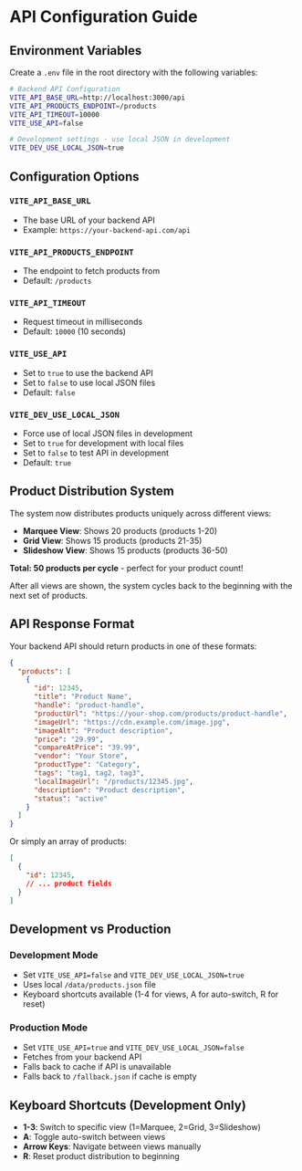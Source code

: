 # API Configuration Guide

## Environment Variables

Create a `.env` file in the root directory with the following variables:

```bash
# Backend API Configuration
VITE_API_BASE_URL=http://localhost:3000/api
VITE_API_PRODUCTS_ENDPOINT=/products
VITE_API_TIMEOUT=10000
VITE_USE_API=false

# Development settings - use local JSON in development
VITE_DEV_USE_LOCAL_JSON=true
```

## Configuration Options

### `VITE_API_BASE_URL`
- The base URL of your backend API
- Example: `https://your-backend-api.com/api`

### `VITE_API_PRODUCTS_ENDPOINT`
- The endpoint to fetch products from
- Default: `/products`

### `VITE_API_TIMEOUT`
- Request timeout in milliseconds
- Default: `10000` (10 seconds)

### `VITE_USE_API`
- Set to `true` to use the backend API
- Set to `false` to use local JSON files
- Default: `false`

### `VITE_DEV_USE_LOCAL_JSON`
- Force use of local JSON files in development
- Set to `true` for development with local files
- Set to `false` to test API in development
- Default: `true`

## Product Distribution System

The system now distributes products uniquely across different views:

- **Marquee View**: Shows 20 products (products 1-20)
- **Grid View**: Shows 15 products (products 21-35)
- **Slideshow View**: Shows 15 products (products 36-50)

**Total: 50 products per cycle** - perfect for your product count!

After all views are shown, the system cycles back to the beginning with the next set of products.

## API Response Format

Your backend API should return products in one of these formats:

```json
{
  "products": [
    {
      "id": 12345,
      "title": "Product Name",
      "handle": "product-handle",
      "productUrl": "https://your-shop.com/products/product-handle",
      "imageUrl": "https://cdn.example.com/image.jpg",
      "imageAlt": "Product description",
      "price": "29.99",
      "compareAtPrice": "39.99",
      "vendor": "Your Store",
      "productType": "Category",
      "tags": "tag1, tag2, tag3",
      "localImageUrl": "/products/12345.jpg",
      "description": "Product description",
      "status": "active"
    }
  ]
}
```

Or simply an array of products:

```json
[
  {
    "id": 12345,
    // ... product fields
  }
]
```

## Development vs Production

### Development Mode
- Set `VITE_USE_API=false` and `VITE_DEV_USE_LOCAL_JSON=true`
- Uses local `/data/products.json` file
- Keyboard shortcuts available (1-4 for views, A for auto-switch, R for reset)

### Production Mode
- Set `VITE_USE_API=true` and `VITE_DEV_USE_LOCAL_JSON=false`
- Fetches from your backend API
- Falls back to cache if API is unavailable
- Falls back to `/fallback.json` if cache is empty

## Keyboard Shortcuts (Development Only)

- **1-3**: Switch to specific view (1=Marquee, 2=Grid, 3=Slideshow)
- **A**: Toggle auto-switch between views
- **Arrow Keys**: Navigate between views manually
- **R**: Reset product distribution to beginning 